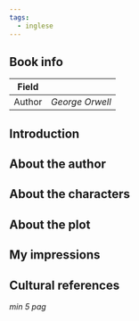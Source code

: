 ```yaml
---
tags:
  - inglese
---
```


## Book info

| Field  |                 |
| ------ | --------------- |
| Author | *George Orwell* |
## Introduction

## About the author

## About the characters

## About the plot

## My impressions

## Cultural references

*min 5 pag*